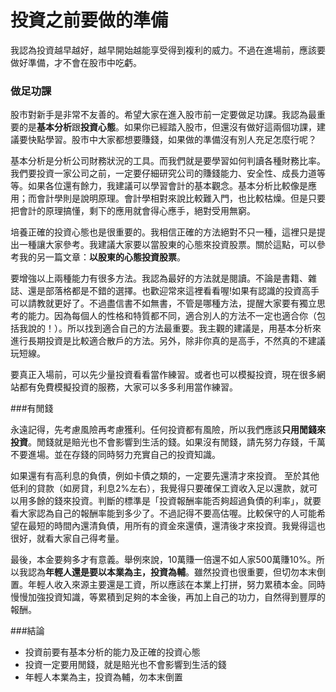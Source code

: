 # 投資之前要做的準備
我認為投資越早越好，越早開始越能享受得到複利的威力。不過在進場前，應該要做好準備，才不會在股市中吃虧。

### 做足功課

股市對新手是非常不友善的。希望大家在進入股市前一定要做足功課。我認為最重要的是**基本分析**跟**投資心態**。如果你已經踏入股市，但還沒有做好這兩個功課，建議要快點學習。股市中大家都想要賺錢，如果做的準備沒有別人充足怎麼行呢？

基本分析是分析公司財務狀況的工具。而我們就是要學習如何判讀各種財務比率。我們要投資一家公司之前，一定要仔細研究公司的賺錢能力、安全性、成長力道等等。如果各位還有餘力，我建議可以學習會計的基本觀念。基本分析比較像是應用；而會計學則是說明原理。會計學相對來說比較難入門，也比較枯燥。但是只要把會計的原理搞懂，剩下的應用就會得心應手，絕對受用無窮。

培養正確的投資心態也是很重要的。我相信正確的方法絕對不只一種，這裡只是提出一種讓大家參考。我建議大家要以當股東的心態來投資股票。關於這點，可以參考我的另一篇文章：**以股東的心態投資股票**。

要增強以上兩種能力有很多方法。我認為最好的方法就是閱讀。不論是書籍、雜誌、還是部落格都是不錯的選擇。也歡迎常來這裡看看喔!如果有認識的投資高手可以請教就更好了。不過盡信書不如無書，不管是哪種方法，提醒大家要有獨立思考的能力。因為每個人的性格和特質都不同，適合別人的方法不一定也適合你（包括我說的！）。所以找到適合自己的方法最重要。我主觀的建議是，用基本分析來進行長期投資是比較適合散戶的方法。另外，除非你真的是高手，不然真的不建議玩短線。

要真正入場前，可以先少量投資看看當作練習。或者也可以模擬投資，現在很多網站都有免費模擬投資的服務，大家可以多多利用當作練習。

###有閒錢

永遠記得，先考慮風險再考慮獲利。任何投資都有風險，所以我們應該**只用閒錢來投資**。閒錢就是賠光也不會影響到生活的錢。如果沒有閒錢，請先努力存錢，千萬不要進場。並在存錢的同時努力充實自己的投資知識。

如果還有有高利息的負債，例如卡債之類的，一定要先還清才來投資。 至於其他低利的貸款（如房貸，利息2%左右），我覺得只要確保工資收入足以還款，就可以用多餘的錢來投資。判斷的標準是「投資報酬率能否夠超過負債的利率」，就要看大家認為自己的報酬率能到多少了。不過記得不要高估喔。比較保守的人可能希望在最短的時間內還清負債，用所有的資金來還債，還清後才來投資。我覺得這也很好，就看大家自己得考量。

最後，本金要夠多才有意義。舉例來說，10萬賺一倍還不如人家500萬賺10%。所以我認為**年輕人還是要以本業為主，投資為輔**。雖然投資也很重要，但切勿本末倒置。年輕人收入來源主要還是工資，所以應該在本業上打拼，努力累積本金。同時慢慢加強投資知識，等累積到足夠的本金後，再加上自己的功力，自然得到豐厚的報酬。

###結論

- 投資前要有基本分析的能力及正確的投資心態
- 投資一定要用閒錢，就是賠光也不會影響到生活的錢
- 年輕人本業為主，投資為輔，勿本末倒置
